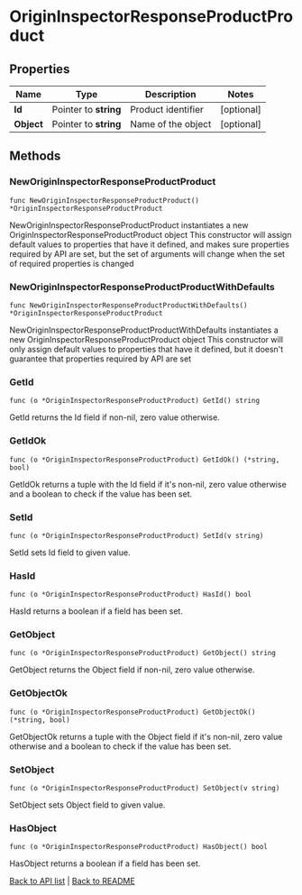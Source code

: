 # OriginInspectorResponseProductProduct

## Properties

Name | Type | Description | Notes
------------ | ------------- | ------------- | -------------
**Id** | Pointer to **string** | Product identifier | [optional] 
**Object** | Pointer to **string** | Name of the object | [optional] 

## Methods

### NewOriginInspectorResponseProductProduct

`func NewOriginInspectorResponseProductProduct() *OriginInspectorResponseProductProduct`

NewOriginInspectorResponseProductProduct instantiates a new OriginInspectorResponseProductProduct object
This constructor will assign default values to properties that have it defined,
and makes sure properties required by API are set, but the set of arguments
will change when the set of required properties is changed

### NewOriginInspectorResponseProductProductWithDefaults

`func NewOriginInspectorResponseProductProductWithDefaults() *OriginInspectorResponseProductProduct`

NewOriginInspectorResponseProductProductWithDefaults instantiates a new OriginInspectorResponseProductProduct object
This constructor will only assign default values to properties that have it defined,
but it doesn't guarantee that properties required by API are set

### GetId

`func (o *OriginInspectorResponseProductProduct) GetId() string`

GetId returns the Id field if non-nil, zero value otherwise.

### GetIdOk

`func (o *OriginInspectorResponseProductProduct) GetIdOk() (*string, bool)`

GetIdOk returns a tuple with the Id field if it's non-nil, zero value otherwise
and a boolean to check if the value has been set.

### SetId

`func (o *OriginInspectorResponseProductProduct) SetId(v string)`

SetId sets Id field to given value.

### HasId

`func (o *OriginInspectorResponseProductProduct) HasId() bool`

HasId returns a boolean if a field has been set.

### GetObject

`func (o *OriginInspectorResponseProductProduct) GetObject() string`

GetObject returns the Object field if non-nil, zero value otherwise.

### GetObjectOk

`func (o *OriginInspectorResponseProductProduct) GetObjectOk() (*string, bool)`

GetObjectOk returns a tuple with the Object field if it's non-nil, zero value otherwise
and a boolean to check if the value has been set.

### SetObject

`func (o *OriginInspectorResponseProductProduct) SetObject(v string)`

SetObject sets Object field to given value.

### HasObject

`func (o *OriginInspectorResponseProductProduct) HasObject() bool`

HasObject returns a boolean if a field has been set.


[Back to API list](../README.md#documentation-for-api-endpoints) | [Back to README](../README.md)


